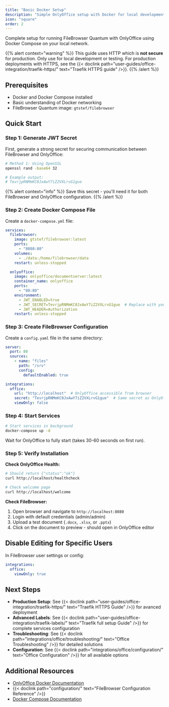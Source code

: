 ```yaml
---
title: "Basic Docker Setup"
description: "Simple OnlyOffice setup with Docker for local development"
icon: "square"
order: 2
---
```


Complete setup for running FileBrowser Quantum with OnlyOffice using Docker Compose on your local network.

{{% alert context="warning" %}}
This guide uses HTTP which is **not secure** for production. Only use for local development or testing. For production deployments with HTTPS, see the {{< doclink path="user-guides/office-integration/traefik-https/" text="Traefik HTTPS guide" />}}.
{{% /alert %}}

## Prerequisites

- Docker and Docker Compose installed
- Basic understanding of Docker networking
- FileBrowser Quantum image: `gtstef/filebrowser`

## Quick Start

### Step 1: Generate JWT Secret

First, generate a strong secret for securing communication between FileBrowser and OnlyOffice:

```bash
# Method 1: Using OpenSSL
openssl rand -base64 32

# Example output:
# TevrjpRNMmKC0JxAwY7iZ2VXLrvG1gue
```

{{% alert context="info" %}}
Save this secret - you'll need it for both FileBrowser and OnlyOffice configuration.
{{% /alert %}}

### Step 2: Create Docker Compose File

Create a `docker-compose.yml` file:

```yaml
services:
  filebrowser:
    image: gtstef/filebrowser:latest
    ports:
      - "8080:80"
    volumes:
      - ./data:/home/filebrowser/data
    restart: unless-stopped

  onlyoffice:
    image: onlyoffice/documentserver:latest
    container_name: onlyoffice
    ports:
      - "80:80"
    environment:
      - JWT_ENABLED=true
      - JWT_SECRET=TevrjpRNMmKC0JxAwY7iZ2VXLrvG1gue  # Replace with your secret
      - JWT_HEADER=Authorization
    restart: unless-stopped
```

### Step 3: Create FileBrowser Configuration

Create a `config.yaml` file in the same directory:

```yaml
server:
  port: 80
  sources:
    - name: "files"
      path: "/srv"
      config:
        defaultEnabled: true

integrations:
  office:
    url: "http://localhost"  # OnlyOffice accessible from browser
    secret: "TevrjpRNMmKC0JxAwY7iZ2VXLrvG1gue"  # Same secret as OnlyOffice
    viewOnly: false
```

### Step 4: Start Services

```bash
# Start services in background
docker-compose up -d
```

Wait for OnlyOffice to fully start (takes 30-60 seconds on first run).

### Step 5: Verify Installation

**Check OnlyOffice Health:**
```bash
# Should return {"status":"ok"}
curl http://localhost/healthcheck

# Check welcome page
curl http://localhost/welcome
```

**Check FileBrowser:**
1. Open browser and navigate to `http://localhost:8080`
2. Login with default credentials (admin/admin)
3. Upload a test document (`.docx`, `.xlsx`, or `.pptx`)
4. Click on the document to preview - should open in OnlyOffice editor

## Disable Editing for Specific Users

In FileBrowser user settings or config:

```yaml
integrations:
  office:
    viewOnly: true
```

## Next Steps

- **Production Setup**: See {{< doclink path="user-guides/office-integration/traefik-https/" text="Traefik HTTPS Guide" />}} for avanced deployment
- **Advanced Labels**: See {{< doclink path="user-guides/office-integration/traefik-labels/" text="Traefik full setup Guide" />}} for complete services configuration
- **Troubleshooting**: See {{< doclink path="integrations/office/troubleshooting/" text="Office Troubleshooting" />}} for detailed solutions
- **Configuration**: See {{< doclink path="integrations/office/configuration/" text="Office Configuration" />}} for all available options

## Additional Resources

- [OnlyOffice Docker Documentation](https://github.com/ONLYOFFICE/Docker-DocumentServer)
- {{< doclink path="configuration/" text="FileBrowser Configuration Reference" />}}
- [Docker Compose Documentation](https://docs.docker.com/compose/)


